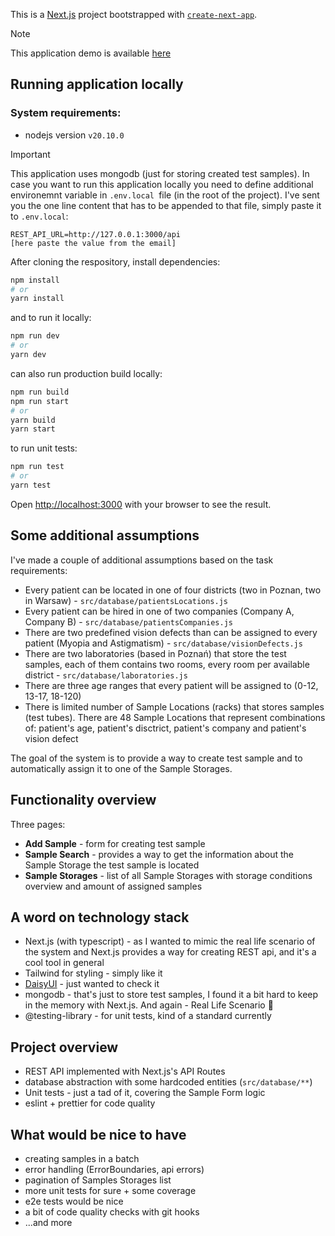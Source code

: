 This is a [Next.js](https://nextjs.org/) project bootstrapped with [`create-next-app`](https://github.com/vercel/next.js/tree/canary/packages/create-next-app).

> [!NOTE]  
> This application demo is available [here](https://samples-management.vercel.app/)

## Running application locally

### System requirements:
 - nodejs version `v20.10.0`

> [!IMPORTANT]  
> This application uses mongodb (just for storing created test samples). In case you want to run this application locally you need to define additional environemnt variable in `.env.local `file (in the root of the project). I've sent you the one line content that has to be appended to that file, simply paste it to `.env.local`:
>```
>REST_API_URL=http://127.0.0.1:3000/api
>[here paste the value from the email]
>```


After cloning the respository, install dependencies:
```bash
npm install
# or
yarn install
```
and to run it locally:

```bash
npm run dev
# or
yarn dev
```

can also run production build locally:


```bash
npm run build
npm run start
# or
yarn build
yarn start
```
to run unit tests:


```bash
npm run test
# or
yarn test
```

Open [http://localhost:3000](http://localhost:3000) with your browser to see the result.

## Some additional assumptions

I've made a couple of additional assumptions based on the task requirements:
 - Every patient can be located in one of four districts (two in Poznan, two in Warsaw) - `src/database/patientsLocations.js`
 - Every patient can be hired in one of two companies (Company A, Company B) - `src/database/patientsCompanies.js`
 - There are two predefined vision defects than can be assigned to every patient (Myopia and Astigmatism) - `src/database/visionDefects.js`
 - There are two laboratories (based in Poznań) that store the test samples, each of them contains two rooms, every room per available district - `src/database/laboratories.js`
 - There are three age ranges that every patient will be assigned to (0-12, 13-17, 18-120)
- There is limited number of Sample Locations (racks) that stores samples (test tubes). There are 48 Sample Locations that represent combinations of: patient's age, patient's disctrict, patient's company and patient's vision defect

The goal of the system is to provide a way to create test sample and to automatically assign it to one of the Sample Storages.

## Functionality overview
  Three pages:
   - **Add Sample** - form for creating test sample
   - **Sample Search** - provides a way to get the information about the Sample Storage the test sample is located
   - **Sample Storages** - list of all Sample Storages with storage conditions overview and amount of assigned samples

## A word on technology stack
 - Next.js (with typescript) - as I wanted to mimic the real life scenario of the system and Next.js provides a way for creating REST api, and it's a cool tool in general
 - Tailwind for styling - simply like it
 - [DaisyUI](https://daisyui.com/) - just wanted to check it
 - mongodb - that's just to store test samples, I found it a bit hard to keep in the memory with Next.js. And again - Real Life Scenario 👀
 - @testing-library - for unit tests, kind of a standard currently

 ## Project overview
  - REST API implemented with Next.js's API Routes
  - database abstraction with some hardcoded entities (`src/database/**`)
  - Unit tests - just a tad of it, covering the Sample Form logic
  - eslint + prettier for code quality

 ## What would be nice to have
  - creating samples in a batch
  - error handling (ErrorBoundaries, api errors)
  - pagination of Samples Storages list
  - more unit tests for sure + some coverage
  - e2e tests would be nice
  - a bit of code quality checks with git hooks
  - ...and more
